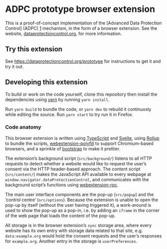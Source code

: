 # ADPC prototype browser extension

This is a proof-of-concept implementation of the [Advanced Data Protection Control] (ADPC) [1] mechanism, in the form of a browser extension. See the website, [dataprotectioncontrol.org][1], for more information.

[1]: https://www.dataprotectioncontrol.org/


## Try this extension

See <https://dataprotectioncontrol.org/prototype> for instructions to get it and try it out.


## Developing this extension

To build or work on the code yourself, clone this repository then install the dependencies using [yarn][] by running `yarn install`.

Run `yarn build` to bundle the code, or `yarn dev` to rebuild it continuosly while editing the source. Run `yarn start` to try run it in Firefox.


### Code anatomy

This browser extension is written using [TypeScript][] and [Svelte][], using [Rollup][] to bundle the scripts, [webextension-polyfill][] to support Chromium-based browsers, and a sprinkle of [bootstrap][] to make it prettier.

The extension’s background script (`src/background/`) listens to all HTTP requests to detect whether a website would like to request the user’s consent via the HTTP header-based approach. The content script (`src/content/`) makes the JavaScript API available to every webpage at `window.navigator.dataProtectionControl`, and communicates with the background script’s functions using [webextension-rpc][].

The main user interface components are the pop-up (`src/popup`) and the ‘control centre’ (`src/options`). Because the extension is unable to open the pop-up by itself (without the user having triggered it), a work-around is used to show the pop-up as a pop-in, i.e. by adding an `iframe` in the corner of the web page that loads the content of the pop-up.

All storage is in the browser extension’s `sync` storage area, where every website has its own entry with storage data related to that site, e.g. `data:example.org` would hold the consent requests and the user’s responses for `example.org`. Another entry in the storage is `userPreferences`.

[yarn]: https://yarnpkg.com
[TypeScript]: https://www.typescriptlang.org/
[Svelte]: https://svelte.dev/
[Rollup]: https://rollupjs.org/
[webextension-polyfill]: https://github.com/mozilla/webextension-polyfill/
[bootstrap]: https://getbootstrap.com/
[webextension-rpc]: https://code.treora.com/gerben/webextension-rpc
